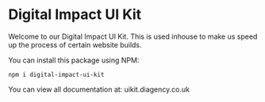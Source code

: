# Digital Impact UI Kit

Welcome to our Digital Impact UI Kit. This is used inhouse to make us speed up the process of certain website builds.

You can install this package using NPM:

    npm i digital-impact-ui-kit

You can view all documentation at: uikit.diagency.co.uk
